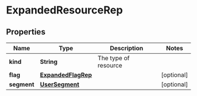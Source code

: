 

# ExpandedResourceRep


## Properties

| Name | Type | Description | Notes |
|------------ | ------------- | ------------- | -------------|
|**kind** | **String** | The type of resource |  |
|**flag** | [**ExpandedFlagRep**](ExpandedFlagRep.md) |  |  [optional] |
|**segment** | [**UserSegment**](UserSegment.md) |  |  [optional] |




